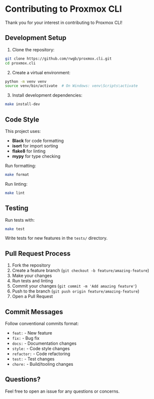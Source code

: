 # Contributing to Proxmox CLI

Thank you for your interest in contributing to Proxmox CLI!

## Development Setup

1. Clone the repository:
```bash
git clone https://github.com/rwgb/proxmox.cli.git
cd proxmox.cli
```

2. Create a virtual environment:
```bash
python -m venv venv
source venv/bin/activate  # On Windows: venv\Scripts\activate
```

3. Install development dependencies:
```bash
make install-dev
```

## Code Style

This project uses:
- **Black** for code formatting
- **isort** for import sorting
- **flake8** for linting
- **mypy** for type checking

Run formatting:
```bash
make format
```

Run linting:
```bash
make lint
```

## Testing

Run tests with:
```bash
make test
```

Write tests for new features in the `tests/` directory.

## Pull Request Process

1. Fork the repository
2. Create a feature branch (`git checkout -b feature/amazing-feature`)
3. Make your changes
4. Run tests and linting
5. Commit your changes (`git commit -m 'Add amazing feature'`)
6. Push to the branch (`git push origin feature/amazing-feature`)
7. Open a Pull Request

## Commit Messages

Follow conventional commits format:
- `feat:` - New feature
- `fix:` - Bug fix
- `docs:` - Documentation changes
- `style:` - Code style changes
- `refactor:` - Code refactoring
- `test:` - Test changes
- `chore:` - Build/tooling changes

## Questions?

Feel free to open an issue for any questions or concerns.
